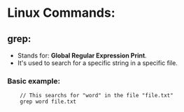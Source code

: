 # Linux Commands:

## grep:
- Stands for: **Global Regular Expression Print**.
- It's used to search for a specific string in a specific file.

### Basic example:
```
    // This searchs for "word" in the file "file.txt"
    grep word file.txt
```